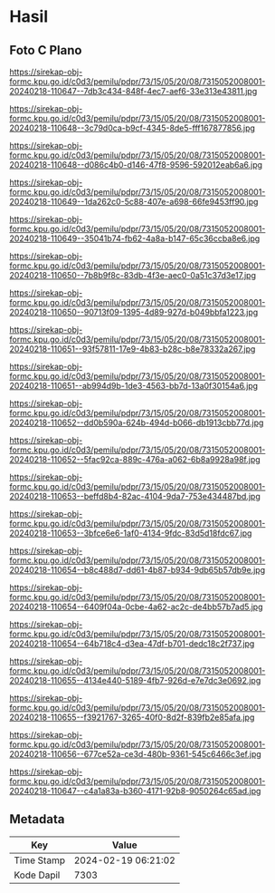 # Hasil

## Foto C Plano

https://sirekap-obj-formc.kpu.go.id/c0d3/pemilu/pdpr/73/15/05/20/08/7315052008001-20240218-110647--7db3c434-848f-4ec7-aef6-33e313e43811.jpg

https://sirekap-obj-formc.kpu.go.id/c0d3/pemilu/pdpr/73/15/05/20/08/7315052008001-20240218-110648--3c79d0ca-b9cf-4345-8de5-fff167877856.jpg

https://sirekap-obj-formc.kpu.go.id/c0d3/pemilu/pdpr/73/15/05/20/08/7315052008001-20240218-110648--d086c4b0-d146-47f8-9596-592012eab6a6.jpg

https://sirekap-obj-formc.kpu.go.id/c0d3/pemilu/pdpr/73/15/05/20/08/7315052008001-20240218-110649--1da262c0-5c88-407e-a698-66fe9453ff90.jpg

https://sirekap-obj-formc.kpu.go.id/c0d3/pemilu/pdpr/73/15/05/20/08/7315052008001-20240218-110649--35041b74-fb62-4a8a-b147-65c36ccba8e6.jpg

https://sirekap-obj-formc.kpu.go.id/c0d3/pemilu/pdpr/73/15/05/20/08/7315052008001-20240218-110650--7b8b9f8c-83db-4f3e-aec0-0a51c37d3e17.jpg

https://sirekap-obj-formc.kpu.go.id/c0d3/pemilu/pdpr/73/15/05/20/08/7315052008001-20240218-110650--90713f09-1395-4d89-927d-b049bbfa1223.jpg

https://sirekap-obj-formc.kpu.go.id/c0d3/pemilu/pdpr/73/15/05/20/08/7315052008001-20240218-110651--93f57811-17e9-4b83-b28c-b8e78332a267.jpg

https://sirekap-obj-formc.kpu.go.id/c0d3/pemilu/pdpr/73/15/05/20/08/7315052008001-20240218-110651--ab994d9b-1de3-4563-bb7d-13a0f30154a6.jpg

https://sirekap-obj-formc.kpu.go.id/c0d3/pemilu/pdpr/73/15/05/20/08/7315052008001-20240218-110652--dd0b590a-624b-494d-b066-db1913cbb77d.jpg

https://sirekap-obj-formc.kpu.go.id/c0d3/pemilu/pdpr/73/15/05/20/08/7315052008001-20240218-110652--5fac92ca-889c-476a-a062-6b8a9928a98f.jpg

https://sirekap-obj-formc.kpu.go.id/c0d3/pemilu/pdpr/73/15/05/20/08/7315052008001-20240218-110653--beffd8b4-82ac-4104-9da7-753e434487bd.jpg

https://sirekap-obj-formc.kpu.go.id/c0d3/pemilu/pdpr/73/15/05/20/08/7315052008001-20240218-110653--3bfce6e6-1af0-4134-9fdc-83d5d18fdc67.jpg

https://sirekap-obj-formc.kpu.go.id/c0d3/pemilu/pdpr/73/15/05/20/08/7315052008001-20240218-110654--b8c488d7-dd61-4b87-b934-9db65b57db9e.jpg

https://sirekap-obj-formc.kpu.go.id/c0d3/pemilu/pdpr/73/15/05/20/08/7315052008001-20240218-110654--6409f04a-0cbe-4a62-ac2c-de4bb57b7ad5.jpg

https://sirekap-obj-formc.kpu.go.id/c0d3/pemilu/pdpr/73/15/05/20/08/7315052008001-20240218-110654--64b718c4-d3ea-47df-b701-dedc18c2f737.jpg

https://sirekap-obj-formc.kpu.go.id/c0d3/pemilu/pdpr/73/15/05/20/08/7315052008001-20240218-110655--4134e440-5189-4fb7-926d-e7e7dc3e0692.jpg

https://sirekap-obj-formc.kpu.go.id/c0d3/pemilu/pdpr/73/15/05/20/08/7315052008001-20240218-110655--f3921767-3265-40f0-8d2f-839fb2e85afa.jpg

https://sirekap-obj-formc.kpu.go.id/c0d3/pemilu/pdpr/73/15/05/20/08/7315052008001-20240218-110656--677ce52a-ce3d-480b-9361-545c6466c3ef.jpg

https://sirekap-obj-formc.kpu.go.id/c0d3/pemilu/pdpr/73/15/05/20/08/7315052008001-20240218-110647--c4a1a83a-b360-4171-92b8-9050264c65ad.jpg


## Metadata

| Key        | Value               |
| ---------- | ------------------- |
| Time Stamp | 2024-02-19 06:21:02 |
| Kode Dapil | 7303                |



